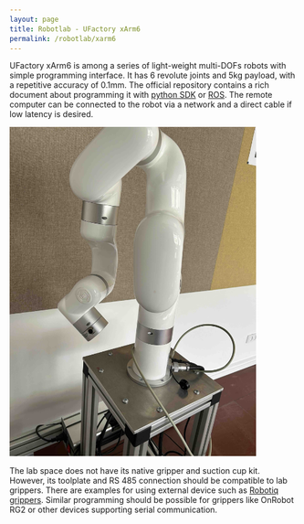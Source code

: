 ```yaml
---
layout: page
title: Robotlab - UFactory xArm6
permalink: /robotlab/xarm6
---
```


UFactory xArm6 is among a series of light-weight multi-DOFs robots with simple programming interface. It has 6 revolute joints and 5kg payload, with a repetitive accuracy of 0.1mm. The official repository contains a rich document about programming it with [python SDK](https://github.com/xArm-Developer/xArm-Python-SDK) or [ROS](https://github.com/xArm-Developer/xarm_ros2). The remote computer can be connected to the robot via a network and a direct cable if low latency is desired.

<div>
<img src="./assets/img/IMG_0684.jpeg" width="432" height="576"/>
</div>

The lab space does not have its native gripper and suction cup kit. However, its toolplate and RS 485 connection should be compatible to lab grippers. There are examples for using external device such as [Robotiq grippers](http://help.ufactory.cc/en/articles/3997200-guide-to-use-the-robotiq-gripper-on-ufactory-xarm). Similar programming should be possible for grippers like OnRobot RG2 or other devices supporting serial communication. 